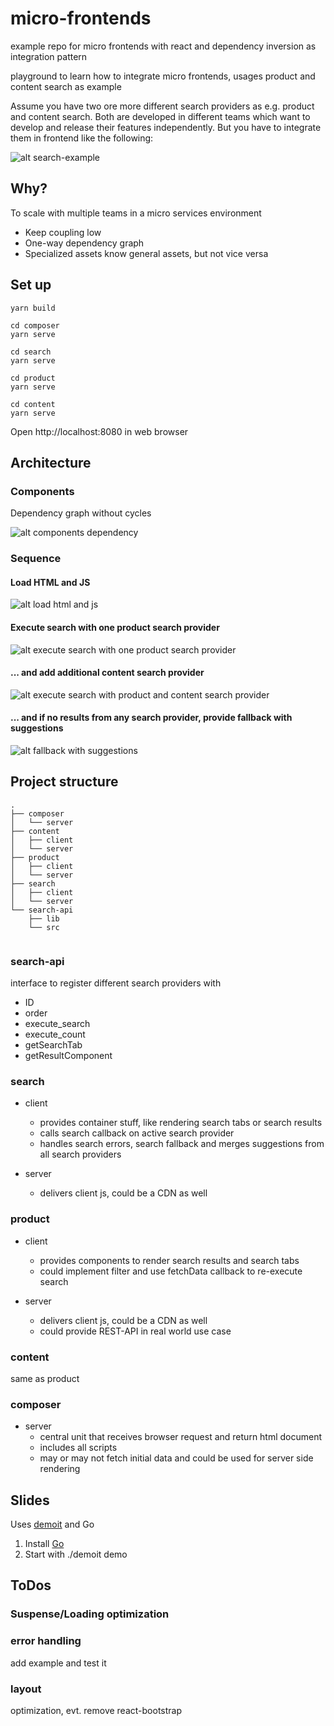 # micro-frontends
example repo for micro frontends with react and dependency inversion as integration pattern

playground to learn how to integrate micro frontends, usages product and content search as example

Assume you have two ore more different search providers as e.g. product and content search. Both are
developed in different teams which want to develop and release their features independently. But you
have to integrate them in frontend like the following:

![alt search-example](_doc/search-example.png)

## Why?
To scale with multiple teams in a micro services environment

* Keep coupling low
* One-way dependency graph
* Specialized assets know general assets, but not vice versa

## Set up
````
yarn build

cd composer
yarn serve

cd search
yarn serve

cd product
yarn serve

cd content
yarn serve
````

Open http://localhost:8080 in web browser

## Architecture
### Components
Dependency graph without cycles

![alt components dependency](_doc/architecture.png)

### Sequence
#### Load HTML and JS
![alt load html and js](_doc/sequence_1.png)


#### Execute search with one product search provider
![alt execute search with one product search provider](_doc/sequence_2.png)


#### ... and add additional content search provider
![alt execute search with product and content search provider](_doc/sequence_3.png)


#### ... and if no results from any search provider, provide fallback with suggestions
![alt fallback with suggestions](_doc/sequence_4.png)

## Project structure

````
.
├── composer
│   └── server
├── content
│   ├── client
│   └── server
├── product
│   ├── client
│   └── server
├── search
│   ├── client
│   └── server
└── search-api
    ├── lib
    └── src
    
````

### search-api
interface to register different search providers with

* ID
* order
* execute_search
* execute_count
* getSearchTab
* getResultComponent

### search

* client
    * provides container stuff, like rendering search tabs or search results
    * calls search callback on active search provider
    * handles search errors, search fallback and merges suggestions from all search providers

* server
    * delivers client js, could be a CDN as well

### product

* client
    * provides components to render search results and search tabs
    * could implement filter and use fetchData callback to re-execute search

* server
    * delivers client js, could be a CDN as well
    * could provide REST-API in real world use case
    
### content
same as product

### composer

* server
    * central unit that receives browser request and return html document
    * includes all scripts
    * may or may not fetch initial data and could be used for server side rendering


## Slides
Uses [demoit](https://github.com/dgageot/demoit "demoit") and Go

1. Install [Go](https://golang.org/ "Go")
2. Start with ./demoit demo

## ToDos
### Suspense/Loading optimization

### error handling
add example and test it

### layout
optimization, evt. remove react-bootstrap
